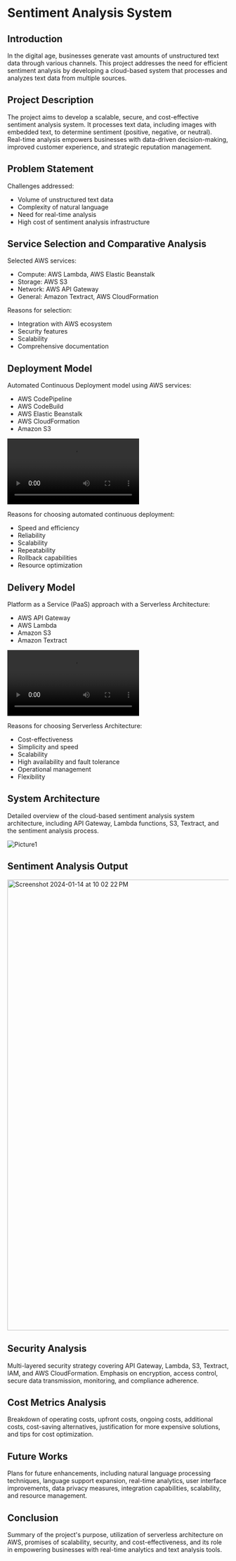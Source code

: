 # Sentiment Analysis System

## Introduction

In the digital age, businesses generate vast amounts of unstructured text data through various channels. This project addresses the need for efficient sentiment analysis by developing a cloud-based system that processes and analyzes text data from multiple sources.

## Project Description

The project aims to develop a scalable, secure, and cost-effective sentiment analysis system. It processes text data, including images with embedded text, to determine sentiment (positive, negative, or neutral). Real-time analysis empowers businesses with data-driven decision-making, improved customer experience, and strategic reputation management.

## Problem Statement

Challenges addressed:
- Volume of unstructured text data
- Complexity of natural language
- Need for real-time analysis
- High cost of sentiment analysis infrastructure

## Service Selection and Comparative Analysis

Selected AWS services:
- Compute: AWS Lambda, AWS Elastic Beanstalk
- Storage: AWS S3
- Network: AWS API Gateway
- General: Amazon Textract, AWS CloudFormation

Reasons for selection:
- Integration with AWS ecosystem
- Security features
- Scalability
- Comprehensive documentation

## Deployment Model

Automated Continuous Deployment model using AWS services:
- AWS CodePipeline
- AWS CodeBuild
- AWS Elastic Beanstalk
- AWS CloudFormation
- Amazon S3

![Video demonstration - Deployment model](https://dalu-my.sharepoint.com/:v:/r/personal/gw351441_dal_ca/Documents/SentimentAnalysis_Video_Demonstration/System_Deployment.mp4?csf=1&web=1&nav=eyJyZWZlcnJhbEluZm8iOnsicmVmZXJyYWxBcHAiOiJPbmVEcml2ZUZvckJ1c2luZXNzIiwicmVmZXJyYWxBcHBQbGF0Zm9ybSI6IldlYiIsInJlZmVycmFsTW9kZSI6InZpZXciLCJyZWZlcnJhbFZpZXciOiJNeUZpbGVzTGlua0NvcHkifX0&e=xsrFy8)

Reasons for choosing automated continuous deployment:
- Speed and efficiency
- Reliability
- Scalability
- Repeatability
- Rollback capabilities
- Resource optimization

## Delivery Model

Platform as a Service (PaaS) approach with a Serverless Architecture:
- AWS API Gateway
- AWS Lambda
- Amazon S3
- Amazon Textract

![Video demonstration - Delivery model](https://dalu-my.sharepoint.com/:v:/r/personal/gw351441_dal_ca/Documents/SentimentAnalysis_Video_Demonstration/System_Delivery.mp4?csf=1&web=1&nav=eyJyZWZlcnJhbEluZm8iOnsicmVmZXJyYWxBcHAiOiJPbmVEcml2ZUZvckJ1c2luZXNzIiwicmVmZXJyYWxBcHBQbGF0Zm9ybSI6IldlYiIsInJlZmVycmFsTW9kZSI6InZpZXciLCJyZWZlcnJhbFZpZXciOiJNeUZpbGVzTGlua0NvcHkifX0&e=O3qFlK)

Reasons for choosing Serverless Architecture:
- Cost-effectiveness
- Simplicity and speed
- Scalability
- High availability and fault tolerance
- Operational management
- Flexibility

## System Architecture

Detailed overview of the cloud-based sentiment analysis system architecture, including API Gateway, Lambda functions, S3, Textract, and the sentiment analysis process.

![Picture1](https://github.com/gowriprashanth/SentimentAnalysis/assets/35870534/2a57a0d9-abd9-478b-afd3-8f13e8429234)

## Sentiment Analysis Output

<img width="1027" alt="Screenshot 2024-01-14 at 10 02 22 PM" src="https://github.com/gowriprashanth/SentimentAnalysis/assets/35870534/29e30bdc-09f3-4163-b7dd-6bf65b4eb5b3">

## Security Analysis

Multi-layered security strategy covering API Gateway, Lambda, S3, Textract, IAM, and AWS CloudFormation. Emphasis on encryption, access control, secure data transmission, monitoring, and compliance adherence.

## Cost Metrics Analysis

Breakdown of operating costs, upfront costs, ongoing costs, additional costs, cost-saving alternatives, justification for more expensive solutions, and tips for cost optimization.

## Future Works

Plans for future enhancements, including natural language processing techniques, language support expansion, real-time analytics, user interface improvements, data privacy measures, integration capabilities, scalability, and resource management.

## Conclusion

Summary of the project's purpose, utilization of serverless architecture on AWS, promises of scalability, security, and cost-effectiveness, and its role in empowering businesses with real-time analytics and text analysis tools.

